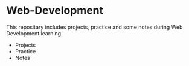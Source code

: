 # Web-Development

This repositary includes projects, practice and some notes during Web Development learning.
- Projects
- Practice
- Notes
